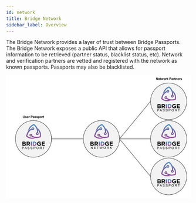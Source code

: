 ```yaml
---
id: network
title: Bridge Network
sidebar_label: Overview
---
```


The Bridge Network provides a layer of trust between Bridge Passports.  The Bridge Network exposes a public API that allows for passport information to be retrieved (partner status, blacklist status, etc).  Network and verification partners are vetted and registered with the network as known passports.  Passports may also be blacklisted.

<img class='centered' src='https://github.com/bridge-protocol/bridge-protocol-js/blob/ethereum-publishing/docs/images/network.jpg?raw=true'></img>